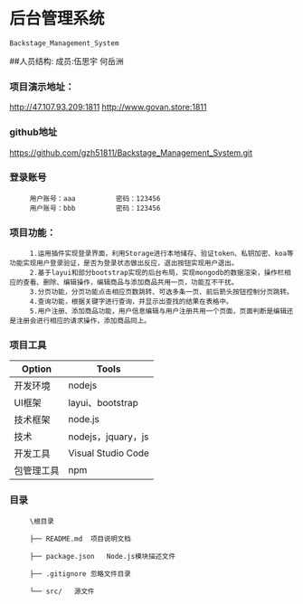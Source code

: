 ﻿# 后台管理系统
	Backstage_Management_System

##人员结构:
	成员:伍思宇 何岳洲

### 项目演示地址：
http://47.107.93.209:1811
http://www.govan.store:1811

### github地址
https://github.com/gzh51811/Backstage_Management_System.git

### 登录账号
         用户账号：aaa          密码：123456
         用户账号：bbb          密码：123456
         

### 项目功能：
         1.运用插件实现登录界面，利用Storage进行本地储存、验证token、私钥加密、koa等功能实现用户登录验证，是否为登录状态做出反应，退出按钮实现用户退出。
         2.基于layui和部分bootstrap实现的后台布局，实现mongodb的数据渲染，操作栏相应的查看、删除、编辑操作，编辑商品与添加商品共用一页，功能互不干扰。
         3.分页功能，分页功能点击相应页数跳转、可选多条一页、前后箭头按钮控制分页跳转。
         4.查询功能，根据关键字进行查询，并显示出查找的结果在表格中。
         5.用户注册、添加商品功能，用户信息编辑与用户注册共用一个页面，页面判断是编辑还是注册会进行相应的请求操作，添加商品同上。



### 项目工具
Option|	Tools
---- | ----- 
开发环境|	nodejs
UI框架|	layui、bootstrap
技术框架|node.js
技术|	nodejs，jquary，js
开发工具|	Visual Studio Code
包管理工具|	npm

### 目录
         \根目录

         ├── README.md	项目说明文档

         ├── package.json	Node.js模块描述文件
         
         ├── .gitignore	忽略文件目录

         └── src/	源文件
         
    
